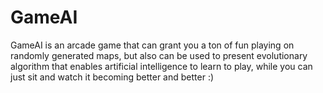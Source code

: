 # GameAI
GameAI is an arcade game that can grant you a ton of fun playing on randomly generated maps, but also can be used to present evolutionary algorithm that enables artificial intelligence to learn to play, while you can just sit and watch it becoming better and better :)

